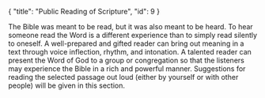 { "title": "Public Reading of Scripture", "id": 9 }

The Bible was meant to be read, but it was also meant to be heard. To hear
someone read the Word is a different experience than to simply read silently to
oneself. A well-prepared and gifted reader can bring out meaning in a text
through voice inflection, rhythm, and intonation. A talented reader can present
the Word of God to a group or congregation so that the listeners may experience
the Bible in a rich and powerful manner. Suggestions for reading the selected
passage out loud (either by yourself or with other people) will be given in
this section.
